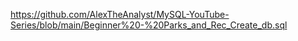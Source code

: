 https://github.com/AlexTheAnalyst/MySQL-YouTube-Series/blob/main/Beginner%20-%20Parks_and_Rec_Create_db.sql
